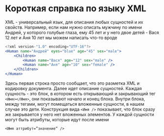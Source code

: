 # Короткая справка по языку XML

XML - универсальный язык, для описания любых сущностей и их свойств. Например, если нам нужно описать мужчину по имени Андрей, у которого голубые глаза, ему 45 лет и у него двое детей - Вася 12 лет и Аня 10 лет мы можем написать что-то вроде

```jsx
<?xml version-"1.0" encoding="UTF-16"?>
<Human name="Андрей" eyes="blue" age="45" sex="male">
	<Children>
		<Human name="Вася" age="12" sex="male" />
		<Human name="Аня" age="10" sex="female" />
	</Children>
</Human>
```

Здесь первая строка просто сообщает, что это разметка XML и кодировку документа. Далее идет описание сущностей. Каждая сущность - это блок, в котором есть открывающий и закрывающий тег `<Имя></Имя>`, они показывают начало и конец блока. Внутри блока, между тегами, могут помещаться вложенные сущности, в нашем случае это дети. Конструкция вида `<Имя />` показывает, что блок сразу же закрывается у него нет вложенных элементов. У каждой сущности могут быть атрибуты, которые идут после имени 

`<Имя аттрибут=”значение” />`